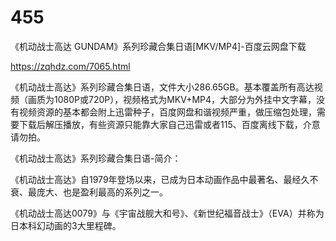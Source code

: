 # 455
《机动战士高达 GUNDAM》系列珍藏合集日语[MKV/MP4]-百度云网盘下载

https://zqhdz.com/7065.html

《机动战士高达》系列珍藏合集日语，文件大小286.65GB。基本覆盖所有高达视频（画质为1080P或720P），视频格式为MKV+MP4，大部分为外挂中文字幕，没有视频资源的基本都会附上迅雷种子，百度网盘和谐视频严重，做压缩包处理，需要下载后解压播放，有些资源只能靠大家自己迅雷或者115、百度离线下载，介意请勿拍。

《机动战士高达》系列珍藏合集日语-简介：

《机动战士高达》自1979年登场以来，已成为日本动画作品中最著名、最经久不衰、最庞大、也是盈利最高的系列之一。

《机动战士高达0079》与《宇宙战舰大和号》、《新世纪福音战士》（EVA）并称为日本科幻动画的3大里程碑。
